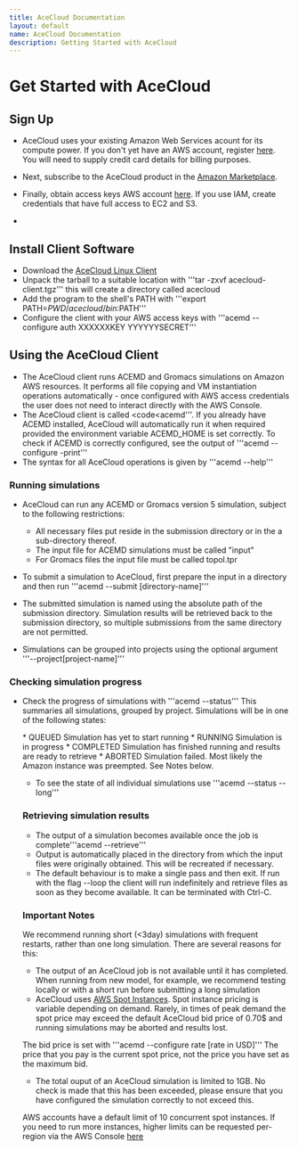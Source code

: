 ```yaml
---
title: AceCloud Documentation
layout: default
name: AceCloud Documentation
description: Getting Started with AceCloud
---
```


# Get Started with AceCloud

## Sign Up

* AceCloud uses your existing Amazon Web Services acount for its compute power. If you don't yet have an AWS account, register <a href="http://aws.amazon.com/">here</a>. You will need to supply credit card details for billing purposes.

* Next, subscribe to the AceCloud product in the <a href="https://aws.amazon.com/marketplace">Amazon Marketplace</a>.
* Finally, obtain access keys AWS account <a href="https://console.aws.amazon.com/iam/home?nc2=h_m_sc#security_credential">here</a>. If you use IAM, create credentials that have full access to EC2 and S3.
* 

## Install Client Software

* Download the <a href="cloud.acellera.com/acecloud/acecloud-client.tgz">AceCloud Linux Client</a>
* Unpack the tarball to a suitable location with
'''tar -zxvf acecloud-client.tgz'''
this will create a directory called acecloud
* Add the program to the shell's PATH with
'''export PATH=$PWD/acecloud/bin:$PATH'''
* Configure the client with your AWS access keys with
'''acemd --configure auth XXXXXXKEY YYYYYYSECRET'''

## Using the AceCloud Client

* The AceCloud client runs ACEMD and Gromacs simulations on Amazon AWS resources. It performs all file copying and VM instantiation operations automatically - once configured with AWS access credentials the user does not need to interact directly with the AWS Console.
* The AceCloud client is called <code<acemd'''. If you already have ACEMD installed, AceCloud will automatically run it when required provided the environment variable ACEMD_HOME is set correctly. To check if ACEMD is correctly configured, see the output of 
'''acemd --configure -print''' 
* The syntax for all AceCloud operations is given by
'''acemd --help'''

### Running simulations

* AceCloud can run any ACEMD or Gromacs version 5 simulation, subject to the following restrictions:
  * All necessary files put reside in the submission directory or in the a sub-directory thereof.
  * The input file for ACEMD simulations must be called "input"
  * For Gromacs files the input file must be called topol.tpr


* To submit a simulation to AceCloud, first prepare the input in a directory and then run
'''acemd --submit  [directory-name]'''
* The submitted simulation is named using the absolute path of the submission directory. Simulation results will be retrieved back to the submission directory, so multiple submissions from the same directory are not permitted.
* Simulations can be grouped into projects using the optional argument '''--project[project-name]'''

### Checking simulation progress

* Check the progress of simulations with
'''acemd --status'''
This summaries all simulations, grouped by project. Simulations will be in one of the following states:
<ul>
* QUEUED Simulation has yet to start running
* RUNNING Simulation is in progress
* COMPLETED Simulation has finished running and results are ready to retrieve
* ABORTED Simulation failed. Most likely the Amazon instance was preempted. See Notes below.


* To see the state of all individual simulations use
'''acemd --status --long'''


### Retrieving simulation results

* The output of a simulation becomes available once the job is complete'''acemd --retrieve'''
* Output is automatically placed in the directory from which the input files were originally obtained. This will be recreated if necessary.
* The default behaviour is to make a single pass and then exit. If run with the flag --loop the client will run indefinitely and retrieve files as soon as they become available. It can be terminated with Ctrl-C. 



### Important Notes

We recommend running short (<3day) simulations with frequent restarts, rather than one long simulation. There are several reasons for this:

* The output of an AceCloud job is not available until it has completed. When running from new model, for example, we recommend testing locally or with a short run before submitting a long simulation
* AceCloud uses <a href="http://aws.amazon.com/ec2/purchasing-options/spot-instances/">AWS Spot Instances</a>. Spot instance pricing is variable depending on demand. Rarely, in times of peak demand the spot price may exceed the default AceCloud bid price of 0.70$ and running simulations may be aborted and results lost. 

The bid price is set with
'''acemd --configure rate [rate in USD]'''
The price that you pay is the current spot price, not the price you have set as the maximum bid.

* The total ouput of an AceCloud simulation is limited to 1GB. No check is made that this has been exceeded, please ensure that you have configured the simulation correctly to not exceed this.


AWS accounts have a default limit of 10 concurrent spot instances. If you need to run more instances, higher limits can be requested per-region via the AWS Console <a href="https://console.aws.amazon.com/ec2/v2/home?region=us-west-2#Limits">here</a>
